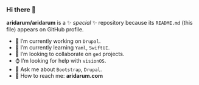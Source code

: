 ### Hi there 🌴

**aridarum/aridarum** is a ✨ _special_ ✨ repository because its `README.md` (this file) appears on GitHub profile.

- 🔭 I’m currently working on `Drupal`.
- 🌱 I’m currently learning `Yaml`, `SwiftUI`.
- 🦕 I’m looking to collaborate on `ged` projects.
- ⌚️ I’m looking for help with `visionOS`.
- 🌊 Ask me about `Bootstrap`, `Drupal`.
- 🗻 How to reach me: **aridarum.com**
